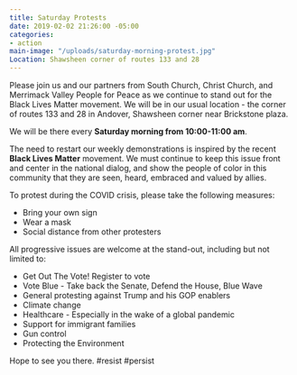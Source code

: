 ```yaml
---
title: Saturday Protests
date: 2019-02-02 21:26:00 -05:00
categories:
- action
main-image: "/uploads/saturday-morning-protest.jpg"
Location: Shawsheen corner of routes 133 and 28
---
```


Please join us and our partners from South Church, Christ Church, and Merrimack Valley People for Peace as we continue to stand out for the Black Lives Matter movement. We will be in our usual location - the corner of routes 133 and 28 in Andover, Shawsheen corner near Brickstone plaza. 

We will be there every **Saturday morning from 10:00-11:00 am**. 

The need to restart our weekly demonstrations is inspired by the recent **Black Lives Matter** movement. We must continue to keep this issue front and center in the national dialog, and show the people of color in this community that they are seen, heard, embraced and valued by allies. 

To protest during the COVID crisis, please take the following measures:
* Bring your own sign
* Wear a mask
* Social distance from other protesters

All progressive issues are welcome at the stand-out, including but not limited to: 
* Get Out The Vote! Register to vote
* Vote Blue - Take back the Senate, Defend the House, Blue Wave
* General protesting against Trump and his GOP enablers
* Climate change
* Healthcare - Especially in the wake of a global pandemic
* Support for immigrant families
* Gun control
* Protecting the Environment

Hope to see you there. #resist #persist